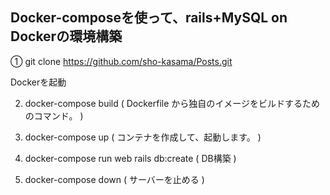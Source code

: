 

## Docker-composeを使って、rails+MySQL on Dockerの環境構築


① git clone https://github.com/sho-kasama/Posts.git

Dockerを起動

2. docker-compose build     ( Dockerfile から独自のイメージをビルドするためのコマンド。 ) 

3. docker-compose up        ( コンテナを作成して、起動します。 ) 

4. docker-compose run web rails db:create ( DB構築 ) 

5. docker-compose down ( サーバーを止める ) 

